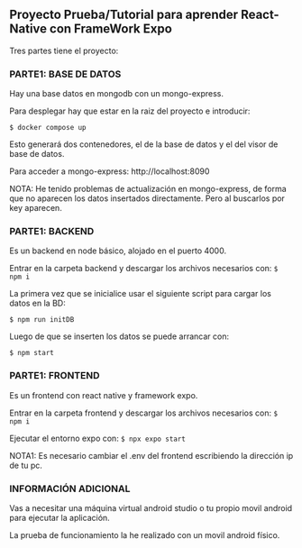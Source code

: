 ## Proyecto Prueba/Tutorial para aprender React-Native con FrameWork Expo

Tres partes tiene el proyecto:

### PARTE1: BASE DE DATOS

Hay una base datos en mongodb con un mongo-express.

Para desplegar hay que estar en la raiz del proyecto e introducir:

`$ docker compose up`

Esto generará dos contenedores, el de la base de datos y el del visor de base de datos.

Para acceder a mongo-express:
http://localhost:8090

NOTA: He tenido problemas de actualización en mongo-express, de forma que no aparecen los datos insertados directamente. Pero al buscarlos por key aparecen.


### PARTE1: BACKEND

Es un backend en node básico, alojado en el puerto 4000.

Entrar en la carpeta backend y descargar los archivos necesarios con:
`$ npm i`

La primera vez que se inicialice usar el siguiente script para cargar los datos en la BD:

`$ npm run initDB`

Luego de que se inserten los datos se puede arrancar con:

`$ npm start`

### PARTE1: FRONTEND

Es un frontend con react native y framework expo.

Entrar en la carpeta frontend y descargar los archivos necesarios con:
`$ npm i`

Ejecutar el entorno expo con:
`$ npx expo start`

NOTA1: Es necesario cambiar el .env del frontend escribiendo la dirección ip de tu pc.

### INFORMACIÓN ADICIONAL

Vas a necesitar una máquina virtual android studio o tu propio movil android para ejecutar la aplicación.

La prueba de funcionamiento la he realizado con un movil android físico.

